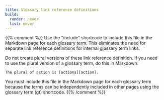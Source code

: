 ```yaml
---
title: Glossary link reference definitions
build:
  render: never
  list: never
---
```


{{% comment %}}
Use the "include" shortcode to include this file in the Markdown page for each glossary term. This eliminates the need for separate link reference definitions for internal glossary term links.

Do not create plural versions of these link reference definition. If you need to use the plural version of a glossary term, do this in Markdown:

    The plural of action is [actions][action].

You must include this file in the Markdown page for each glossary term because the terms can be independently included in other pages using the glossary term (gt) shortcode.
{{% /comment %}}

[action]: /getting-started/glossary/#action
[archetype]: /getting-started/glossary/#archetype
[argument]: /getting-started/glossary/#argument
[array]: /getting-started/glossary/#array
[bool]: /getting-started/glossary/#bool
[boolean]: /getting-started/glossary/#boolean
[branch bundle]: /getting-started/glossary/#branch-bundle
[build]: /getting-started/glossary/#build
[bundle]: /getting-started/glossary/#bundle
[cache]: /getting-started/glossary/#cache
[chain]: /getting-started/glossary/#chain
[cjk]: /getting-started/glossary/#cjk
[cli]: /getting-started/glossary/#cli
[collection]: /getting-started/glossary/#collection
[content adapter]: /getting-started/glossary/#content-adapter
[content format]: /getting-started/glossary/#content-format
[content type]: /getting-started/glossary/#content-type
[content view]: /getting-started/glossary/#content-view
[context]: /getting-started/glossary/#context
[default sort order]: /getting-started/glossary/#default-sort-order
[element]: /getting-started/glossary/#element
[environment]: /getting-started/glossary/#environment
[field]: /getting-started/glossary/#field
[flag]: /getting-started/glossary/#flag
[float]: /getting-started/glossary/#float
[floating point]: /getting-started/glossary/#floating-point
[fragment]: /getting-started/glossary/#fragment
[front matter]: /getting-started/glossary/#front-matter
[function]: /getting-started/glossary/#function
[global resource]: /getting-started/glossary/#global-resource
[headless bundle]: /getting-started/glossary/#headless-bundle
[identifier]: /getting-started/glossary/#identifier
[int]: /getting-started/glossary/#int
[integer]: /getting-started/glossary/#integer
[internationalization]: /getting-started/glossary/#internationalization
[interval]: /getting-started/glossary/#interval
[kind]: /getting-started/glossary/#kind
[layout]: /getting-started/glossary/#layout
[leaf bundle]: /getting-started/glossary/#leaf-bundle
[lexer]: /getting-started/glossary/#lexer
[list page]: /getting-started/glossary/#list-page
[list template]: /getting-started/glossary/#list-template
[localization]: /getting-started/glossary/#localization
[logical path]: /getting-started/glossary/#logical-path
[map]: /getting-started/glossary/#map
[markdown attribute]: /getting-started/glossary/#markdown-attribute
[marshal]: /getting-started/glossary/#marshal
[method]: /getting-started/glossary/#method
[module]: /getting-started/glossary/#module
[node]: /getting-started/glossary/#node
[noop]: /getting-started/glossary/#noop
[object]: /getting-started/glossary/#object
[ordered taxonomy]: /getting-started/glossary/#ordered-taxonomy
[output format]: /getting-started/glossary/#output-format
[page bundle]: /getting-started/glossary/#page-bundle
[page collection]: /getting-started/glossary/#page-collection
[page kind]: /getting-started/glossary/#page-kind
[page resource]: /getting-started/glossary/#page-resource
[pager]: /getting-started/glossary/#pager
[paginate]: /getting-started/glossary/#paginate
[pagination]: /getting-started/glossary/#pagination
[paginator]: /getting-started/glossary/#paginator
[parameter]: /getting-started/glossary/#parameter
[partial]: /getting-started/glossary/#partial
[permalink]: /getting-started/glossary/#permalink
[pipe]: /getting-started/glossary/#pipe
[pipeline]: /getting-started/glossary/#pipeline
[publish]: /getting-started/glossary/#publish
[regular page]: /getting-started/glossary/#regular-page
[relative permalink]: /getting-started/glossary/#relative-permalink
[remote resource]: /getting-started/glossary/#remote-resource
[render hook]: /getting-started/glossary/#render-hook
[resource type]: /getting-started/glossary/#resource-type
[resource]: /getting-started/glossary/#resource
[scalar]: /getting-started/glossary/#scalar
[scratch pad]: /getting-started/glossary/#scratch-pad
[section page]: /getting-started/glossary/#section-page
[section]: /getting-started/glossary/#section
[shortcode]: /getting-started/glossary/#shortcode
[slice]: /getting-started/glossary/#slice
[string literal (interpreted)]: /getting-started/glossary/#string-literal-interpreted
[string literal (raw)]: /getting-started/glossary/#string-literal-raw
[string]: /getting-started/glossary/#string
[taxonomic weight]: /getting-started/glossary/#taxonomic-weight
[taxonomy object]: /getting-started/glossary/#taxonomy-object
[taxonomy page]: /getting-started/glossary/#taxonomy-page
[taxonomy]: /getting-started/glossary/#taxonomy
[template action]: /getting-started/glossary/#template-action
[template]: /getting-started/glossary/#template
[term page]: /getting-started/glossary/#term-page
[term]: /getting-started/glossary/#term
[theme]: /getting-started/glossary/#theme
[token]: /getting-started/glossary/#token
[type]: /getting-started/glossary/#type
[unmarshal]: /getting-started/glossary/#unmarshal
[variable]: /getting-started/glossary/#variable
[walk]: /getting-started/glossary/#walk
[weight]: /getting-started/glossary/#weight
[weighted page]: /getting-started/glossary/#weighted-page
[zero time]: /getting-started/glossary/#zero-time
